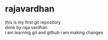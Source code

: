 # rajavardhan
this is my first git repository
<br>
done by raja vardhan<br>
i am learning git and github
i am making changes
